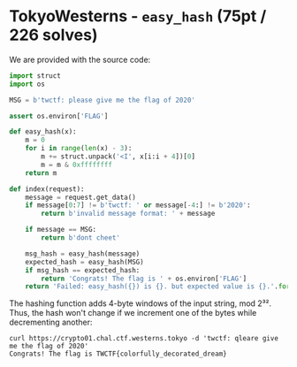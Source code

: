 # TokyoWesterns - `easy_hash` (75pt / 226 solves)

We are provided with the source code:

```python
import struct
import os

MSG = b'twctf: please give me the flag of 2020'

assert os.environ['FLAG']

def easy_hash(x):
    m = 0
    for i in range(len(x) - 3):
        m += struct.unpack('<I', x[i:i + 4])[0]
        m = m & 0xffffffff
    return m

def index(request):
    message = request.get_data()
    if message[0:7] != b'twctf: ' or message[-4:] != b'2020':
        return b'invalid message format: ' + message

    if message == MSG:
        return b'dont cheet'

    msg_hash = easy_hash(message)
    expected_hash = easy_hash(MSG)
    if msg_hash == expected_hash:
        return 'Congrats! The flag is ' + os.environ['FLAG']
    return 'Failed: easy_hash({}) is {}. but expected value is {}.'.format(message, msg_hash, expected_hash)
```

The hashing function adds 4-byte windows of the input string, mod 2³².
Thus, the hash won't change if we increment one of the bytes while decrementing
another:

```
curl https://crypto01.chal.ctf.westerns.tokyo -d 'twctf: qleare give me the flag of 2020'
Congrats! The flag is TWCTF{colorfully_decorated_dream}
```
